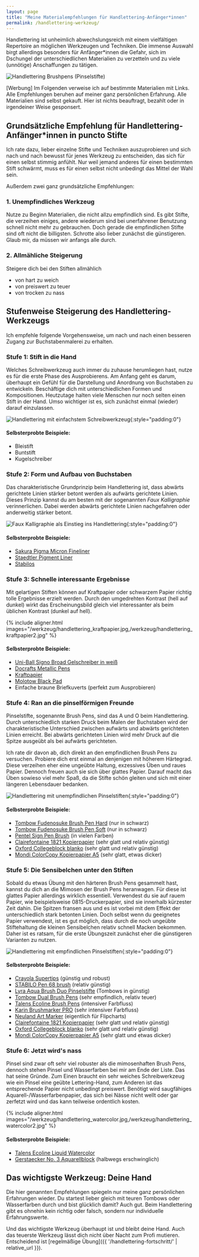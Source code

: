 ```yaml
---
layout: page
title: "Meine Materialempfehlungen für Handlettering-Anfänger*innen"
permalink: /handlettering-werkzeug/
---
```


Handlettering ist unheimlich abwechslungsreich mit einem vielfältigen Repertoire
an möglichen Werkzeugen und Techniken. Die immense Auswahl birgt allerdings
besonders für Anfänger*innen die Gefahr, sich im Dschungel der unterschiedlichen
Materialien zu verzetteln und zu viele (unnötige) Anschaffungen zu tätigen.

![Handlettering Brushpens (Pinselstifte)]({{site.baseurl}}/assets/img/werkzeug/brushpens.jpg)

[Werbung]
Im Folgenden verweise ich auf bestimmte Materialien mit Links. Alle Empfehlungen
beruhen auf meiner ganz persönlichen Erfahrung. Alle Materialien sind selbst
gekauft. Hier ist nichts beauftragt, bezahlt oder in irgendeiner Weise
gesponsert.

## Grundsätzliche Empfehlung für Handlettering-Anfänger*innen in puncto Stifte

Ich rate dazu, lieber einzelne Stifte und Techniken auszuprobieren und sich nach
und nach bewusst für jenes Werkzeug zu entscheiden, das sich für einen selbst
stimmig anfühlt. Nur weil jemand anderes für einen bestimmten Stift schwärmt,
muss es für einen selbst nicht unbedingt das Mittel der Wahl sein.

Außerdem zwei ganz grundsätzliche Empfehlungen:

### 1. Unempfindliches Werkzeug

Nutze zu Beginn Materialien, die nicht allzu empfindlich sind. Es gibt Stifte,
die verzeihen einiges, andere wiederum sind bei unerfahrener Benutzung schnell
nicht mehr zu gebrauchen. Doch gerade die empfindlichen Stifte sind oft nicht
die billigsten. Schrotte also lieber zunächst die günstigeren. Glaub mir, da
müssen wir anfangs alle durch.

### 2. Allmähliche Steigerung

Steigere dich bei den Stiften allmählich

-   von hart zu weich
-   von preiswert zu teuer
-   von trocken zu nass

## Stufenweise Steigerung des Handlettering-Werkzeugs

Ich empfehle folgende Vorgehensweise, um nach und nach einen besseren
Zugang zur Buchstabenmalerei zu erhalten.

### Stufe 1: Stift in die Hand

Welches Schreibwerkzeug auch immer du zuhause herumliegen hast, nutze es für die
erste Phase des Ausprobierens. Am Anfang geht es darum, überhaupt ein Gefühl für
die Darstellung und Anordnung von Buchstaben zu entwickeln. Beschäftige dich mit
unterschiedlichen Formen und Kompositionen. Heutzutage halten viele Menschen nur
noch selten einen Stift in der Hand. Umso wichtiger ist es, sich zunächst einmal
(wieder) darauf einzulassen.

![Handlettering mit einfachstem Schreibwerkzeug]({{site.baseurl}}/assets/img/werkzeug/kuli_lettering.jpg){:style="padding:0"}

#### Selbsterprobte Beispiele:

-   Bleistift
-   Buntstift
-   Kugelschreiber

### Stufe 2: Form und Aufbau von Buchstaben

Das charakteristische Grundprinzip beim Handlettering ist, dass abwärts
gerichtete Linien stärker betont werden als aufwärts gerichtete Linien.
Dieses Prinzip kannst du am besten mit der sogenannten *Faux Kalligraphie*
verinnerlichen. Dabei werden abwärts gerichtete Linien nachgefahren oder
anderweitig stärker betont.

![Faux Kalligraphie als Einstieg ins Handlettering]({{site.baseurl}}/assets/img/werkzeug/faux_kalligraphie.jpg){:style="padding:0"}

#### Selbsterprobte Beispiele:

-   [Sakura Pigma Micron Fineliner](https://www.gerstaecker.de/Sales/Herbstaktion-2017/Zeichnen-Grafik-Design---/SAKURA-PIGMA-MICRON-Fineliner.html)
-   [Staedtler Pigment Liner](https://www.gerstaecker.de/STAEDTLER-Pigment-Liner-308.html)
-   [Stabilos](https://www.gerstaecker.de/Zeichnen-Grafik-Design/Faserstifte-Marker/Fineliner-Tintenroller/Fineliner-STABILO-point-88.html)

### Stufe 3: Schnelle interessante Ergebnisse

Mit gelartigen Stiften können auf Kraftpapier oder schwarzem Papier richtig
tolle Ergebnisse erzielt werden. Durch den umgedrehten Kontrast (hell auf
dunkel) wirkt das Erscheinungsbild gleich viel interessanter als beim üblichen
Kontrast (dunkel auf hell).

{% include aligner.html images="/werkzeug/handlettering_kraftpapier.jpg,/werkzeug/handlettering_kraftpapier2.jpg" %}

#### Selbsterprobte Beispiele:

-   [Uni-Ball Signo Broad Gelschreiber in weiß](https://www.gerstaecker.de/Kreatives-Gestalten/Geschenke-verpacken/Geschenke-beschriften/UNI-BALL-Signo-broad-Gelschreiber.html)
-   [Docrafts Metallic Pens](https://www.amazon.de/Docrafts-Metallic-Pens-Shimmery-Colours/dp/B003WKO790/ref=sr_1_fkmr1_1?ie=UTF8&qid=1531947825&sr=8-1-fkmr1&keywords=papermania+metallic+pens)
-   [Kraftpapier](https://www.amazon.de/Kraftpapier-Naturkarton-hochwertige-Qualit%C3%A4t-Kraftkarton/dp/B073S5YHL9/ref=sr_1_2?s=kitchen&ie=UTF8&qid=1531947889&sr=1-2&keywords=kraftpapier+a5)
-   [Molotow Black Pad](https://www.gerstaecker.de/MOLOTOW-Black-Pad-Marker-Block.html?listtype=search&searchparam=oxartnum:30893A&redirected=1)
-   Einfache braune Briefkuverts (perfekt zum Ausprobieren)

### Stufe 4: Ran an die pinselförmigen Freunde

Pinselstifte, sogenannte Brush Pens, sind das A und O beim
Handlettering. Durch unterschiedlich starken Druck beim Malen der
Buchstaben wird der charakteristische Unterschied zwischen aufwärts und
abwärts gerichteten Linien erreicht. Bei abwärts gerichteten Linien wird
mehr Druck auf die Spitze ausgeübt als bei aufwärts gerichteten.

Ich rate dir davon ab, dich direkt an den empfindlichen Brush Pens zu versuchen.
Probiere dich erst einmal an denjenigen mit höherem Härtegrad. Diese verzeihen
eher eine ungeübte Haltung, exzessives Üben und raues Papier. Dennoch freuen
auch sie sich über glattes Papier. Darauf macht das Üben sowieso viel mehr Spaß,
da die Stifte schön gleiten und sich mit einer längeren Lebensdauer bedanken.

![Handlettering mit unempfindlichen Pinselstiften]({{site.baseurl}}/assets/img/werkzeug/brushpens_hart.jpg){:style="padding:0"}

#### Selbsterprobte Beispiele:

-   [Tombow Fudenosuke Brush Pen Hard](https://www.amazon.de/Tombow-Fudenosuke-weiche-schreibfarbe-schwarz/dp/B019Z6T2PI/ref=sr_1_1?s=kitchen&ie=UTF8&qid=1531948320&sr=1-1&keywords=fudenosuke&th=1)
    (nur in schwarz)
-   [Tombow Fudenosuke Brush Pen Soft](https://www.amazon.de/Tombow-Fudenosuke-weiche-schreibfarbe-schwarz/dp/B019Z6SYIE/ref=sr_1_1?s=kitchen&ie=UTF8&qid=1531948320&sr=1-1&keywords=fudenosuke)
    (nur in schwarz)
-   [Pentel Sign Pen Brush](https://www.gerstaecker.de/Pentel-Sign-Pen-Brush.html?listtype=search&searchparam=pentel%20sign%20pen&redirected=1)
    (in vielen Farben)
-   [Clairefontaine 1821 Kopierpapier](https://www.amazon.de/Clairefontaine-1821-Kopierpapier-wei%C3%9F-Blatt/dp/B000VRTLDY/ref=sr_1_1?s=kitchen&ie=UTF8&qid=1531948437&sr=1-1&keywords=clairefontaine+1821)
    (sehr glatt und relativ günstig)
-   [Oxford Collegeblock blanko](https://www.amazon.de/OXFORD-100050359-Collegeblock-Schule-gelocht/dp/B00EO0ZGP6/ref=sr_1_1?s=kitchen&ie=UTF8&qid=1531948493&sr=8-1&keywords=oxford+collegeblock+blanko)
    (sehr glatt und relativ günstig)
-   [Mondi ColorCopy Kopierpapier A5](https://www.amazon.de/gp/product/B00HUZQ10Q)
    (sehr glatt, etwas dicker)

### Stufe 5: Die Sensibelchen unter den Stiften

Sobald du etwas Übung mit den härteren Brush Pens gesammelt hast, kannst
du dich an die Mimosen der Brush Pens heranwagen. Für diese ist glattes
Papier allerdings wirklich essentiell. Verwendest du sie auf rauem
Papier, wie beispielsweise 0815-Druckerpapier, sind sie innerhalb
kürzester Zeit dahin. Die Spitzen fransen aus und es ist vorbei mit dem
Effekt der unterschiedlich stark betonten Linien. Doch selbst
wenn du geeignetes Papier verwendest, ist es gut möglich, dass durch die
noch ungeübte Stiftehaltung die kleinen Sensibelchen relativ schnell
Macken bekommen. Daher ist es ratsam, für die erste Übungszeit zunächst eher die
günstigeren Varianten zu nutzen.

![Handlettering mit empfindlichen Pinselstiften]({{site.baseurl}}/assets/img/werkzeug/brushpens_weich.jpg){:style="padding:0"}

#### Selbsterprobte Beispiele:

-   [Crayola Supertips](https://www.amazon.de/Crayola-58-5057-E-000-CC020007-Buntstifte/dp/B01BF6F20K/ref=pd_sbs_21_1/258-7056255-6237631?_encoding=UTF8&pd_rd_i=B01BF6F20K&pd_rd_r=6b9a1bef-b128-40b8-8f07-d6719a80c655&pd_rd_w=IZ9fW&pd_rd_wg=1u3iL&pf_rd_p=42bf0ad8-ce6f-4127-a2f0-106727020a41&pf_rd_r=KJV7M6CJQT1SBAYHDYBA&psc=1&refRID=KJV7M6CJQT1SBAYHDYBA)
    (günstig und robust)
-   [STABILO Pen 68 brush](https://www.stabilo.com/de/produkte/malenundzeichnen/filzstifte/stabilo-pen-68-brush/)
    (relativ günstig)
-   [Lyra Aqua Brush Duo Pinselstifte](https://www.gerstaecker.de/LYRA-AQUA-BRUSH-DUO-Pinselmaler-Etui-Pinselstift.html)
    (Tombows in günstig)
-   [Tombow Dual Brush Pens](https://www.gerstaecker.de/TOMBOW-ABT-Dual-Brush-Pen.html)
    (sehr empfindlich, relativ teuer)
-   [Talens Ecoline Brush Pens](https://www.gerstaecker.de/Talens-ECOLINE-Brush-Pen-Marker.html)
    (intensiver Farbfluss)
-   [Karin Brushmarker PRO](https://eshop.karin.com.pl/de/karin/40-145-brushmarkerpro-60-kolorow.html)
    (sehr intensiver Farbfluss)
-   [Neuland Art Marker](https://de.neuland.com/marker-stifte/neuland-marker/neuland-no.one-art-pinselspitze-0-5-7-mm-5er-farbsets.html)
    (eigentlich für Flipcharts)
-   [Clairefontaine 1821 Kopierpapier](https://www.amazon.de/Clairefontaine-1821-Kopierpapier-wei%C3%9F-Blatt/dp/B000VRTLDY/ref=sr_1_1?s=kitchen&ie=UTF8&qid=1531948437&sr=1-1&keywords=clairefontaine+1821)
    (sehr glatt und relativ günstig)
-   [Oxford Collegeblock blanko](https://www.amazon.de/OXFORD-100050359-Collegeblock-Schule-gelocht/dp/B00EO0ZGP6/ref=sr_1_1?s=kitchen&ie=UTF8&qid=1531948493&sr=8-1&keywords=oxford+collegeblock+blanko)
    (sehr glatt und relativ günstig)
-   [Mondi ColorCopy Kopierpapier A5](https://www.amazon.de/gp/product/B00HUZQ10Q)
    (sehr glatt und etwas dicker)

### Stufe 6: Jetzt wird's nass

Pinsel sind zwar oft sehr viel robuster als die mimosenhaften Brush Pens,
dennoch stehen Pinsel und Wasserfarben bei mir am Ende der Liste. Das
hat seine Gründe. Zum Einen braucht ein sehr weiches Schreibwerkzeug wie
ein Pinsel eine geübte Lettering-Hand, zum Anderen ist das entsprechende
Papier nicht unbedingt preiswert. Benötigt wird saugfähiges
Aquarell-/Wasserfarbenpapier, das sich bei Nässe nicht wellt oder gar zerfetzt
wird und das kann teilweise ordentlich kosten.

{% include aligner.html images="/werkzeug/handlettering_watercolor.jpg,/werkzeug/handlettering_watercolor2.jpg" %}

#### Selbsterprobte Beispiele:

-   [Talens Ecoline Liquid Watercolor](https://www.gerstaecker.de/TALENS-Ecoline-Schulmalfarbe.html?listtype=search&searchparam=oxartnum:30030A&redirected=1)
-   [Gerstaecker No. 3 Aquarellblock](https://www.gerstaecker.de/GERSTAECKER-N-3-Aquarellblock.html)
    (halbwegs erschwinglich)

## Das wichtigste Werkzeug: Deine Hand

Die hier genannten Empfehlungen spiegeln nur meine ganz persönlichen Erfahrungen
wieder. Du startest lieber gleich mit teuren Tombows oder Wasserfarben durch und
bist glücklich damit? Auch gut. Beim Handlettering gibt es ohnehin kein richtig
oder falsch, sondern nur individuelle Erfahrungswerte.

Und das wichtigste Werkzeug überhaupt ist und bleibt deine Hand. Auch das
teuerste Werkzeug lässt dich nicht über Nacht zum Profi mutieren. Entscheidend
ist [regelmäßige Übung]({{ '/handlettering-fortschritt/' | relative_url }}).
